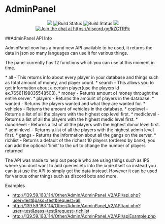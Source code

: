 # AdminPanel
<p align="center">
<img src="https://api.codacy.com/project/badge/Grade/6329b086389946eeb2dc4a792d2eb50e"/>
<img src="https://scrutinizer-ci.com/g/Jason2605/AdminPanel/badges/quality-score.png?b=master" alt="Build Status">
<img src="https://scrutinizer-ci.com/g/Jason2605/AdminPanel/badges/build.png?b=master" alt="Build Status">
<img src="https://codeclimate.com/github/Jason2605/AdminPanel/badges/gpa.svg" />
       <a href="https://discord.gg/kZCTRPk">
        <img src="https://img.shields.io/badge/Discord-Join%20chat%20→-738bd7.svg" alt="Join the chat at https://discord.gg/kZCTRPk">
       </a>
</p>

##AdminPanel API Info

<p>AdminPanel now has a brand new API available to be used, 
it returns the data in json so many languages can use it for various things.

The panel currently has 12 functions which you can use at this moment in time.
</p>
* all - This returns info about every player in your database and things such as total amount of money, and player count.
* search - This allows you to get information about a certain player(use the players id ex.76561198035548503).
* money - Returns amount of money throught the entire server.
* players - Returns the amount of players in the database.
* wanted - Returns the players wanted and what they are wanted for.
* vehicles - Returns the amount of vehicles in the database.
* coplevel - Returns a list of all the players with the highest cop level first.
* mediclevel - Returns a list of all the players with the highest medic level first.
* donorlevel - Returns a list of all the players with the highest donor level first.
* adminlevel - Returns a list of all the players with the highest admin level first.
* gangs - Returns the information about all the gangs on the server.
* richlist - Returns a default of the richest 10 players (ordered by bank), you can add the optional 'limit' to the url to change the number of players returned

<p>The API was made to help out people who are using things such as IPS where you dont want to add 
queries etc into the code itself so instead you can just use the API to simply get the data instead. 
However it can be used for various other things such as discord bots and more.</p>

Examples

* http://139.59.163.114/Other/Admin/AdminPanel_V2/API/api.php?user=test&pass=test&request=all
* http://139.59.163.114/Other/Admin/AdminPanel_V2/API/api.php?user=test&pass=test&request=richlist
* http://139.59.163.114/Other/Admin/AdminPanel_V2/API/apiExample.php


